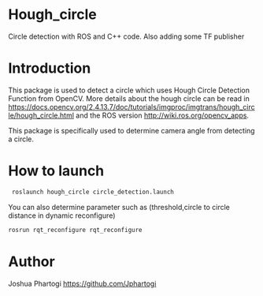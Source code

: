 # Hough_circle
Circle detection with ROS and C++ code. Also adding some TF publisher

# Introduction
This package is used to detect a circle which uses Hough Circle Detection Function from OpenCV. More details about the hough circle 
can be read in https://docs.opencv.org/2.4.13.7/doc/tutorials/imgproc/imgtrans/hough_circle/hough_circle.html and the ROS version
http://wiki.ros.org/opencv_apps.

This package is specifically used to determine camera angle from detecting a circle.

# How to launch
```bash
 roslaunch hough_circle circle_detection.launch
```
You can also determine parameter such as (threshold,circle to circle distance in dynamic reconfigure)
```bash
rosrun rqt_reconfigure rqt_reconfigure
```

# Author 

Joshua Phartogi https://github.com/Jphartogi

